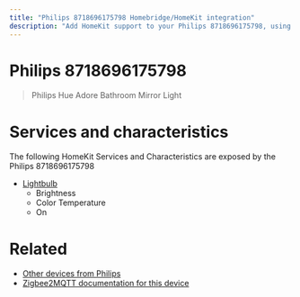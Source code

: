 ```yaml
---
title: "Philips 8718696175798 Homebridge/HomeKit integration"
description: "Add HomeKit support to your Philips 8718696175798, using Homebridge, Zigbee2MQTT and homebridge-z2m."
---
```

<!---
This file has been GENERATED using src/docgen/docgen.ts
DO NOT EDIT THIS FILE MANUALLY!
-->
# Philips 8718696175798
> Philips Hue Adore Bathroom Mirror Light


# Services and characteristics
The following HomeKit Services and Characteristics are exposed by
the Philips 8718696175798

* [Lightbulb](../../light.md)
  * Brightness
  * Color Temperature
  * On


# Related
* [Other devices from Philips](../index.md#philips)
* [Zigbee2MQTT documentation for this device](https://www.zigbee2mqtt.io/devices/8718696175798.html)
